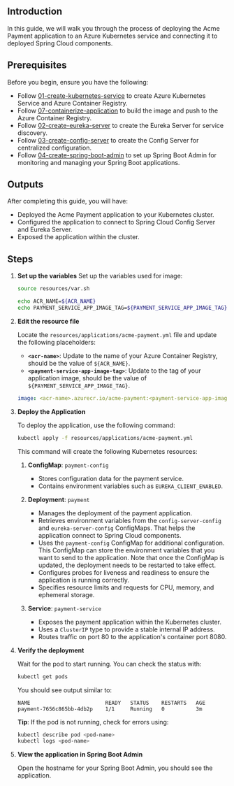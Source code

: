 ## Introduction

In this guide, we will walk you through the process of deploying the Acme Payment application to an Azure Kubernetes service and connecting it to deployed Spring Cloud components.

## Prerequisites

Before you begin, ensure you have the following:

- Follow [01-create-kubernetes-service](./01-create-kubernetes-service.md) to create Azure Kubernetes Service and Azure Container Registry.
- Follow [07-containerize-application](./07-containerize-application.md) to build the image and push to the Azure Container Registry.
- Follow [02-create-eureka-server](./02-create-eureka-server.md) to create the Eureka Server for service discovery.
- Follow [03-create-config-server](./03-create-config-server.md) to create the Config Server for centralized configuration.
- Follow [04-create-spring-boot-admin](./04-create-spring-boot-admin.md) to set up Spring Boot Admin for monitoring and managing your Spring Boot applications.


## Outputs

After completing this guide, you will have:

- Deployed the Acme Payment application to your Kubernetes cluster.
- Configured the application to connect to Spring Cloud Config Server and Eureka Server.
- Exposed the application within the cluster.

## Steps

1. **Set up the variables**
   Set up the variables used for image:
   ```bash
   source resources/var.sh

   echo ACR_NAME=${ACR_NAME}
   echo PAYMENT_SERVICE_APP_IMAGE_TAG=${PAYMENT_SERVICE_APP_IMAGE_TAG}
   ```

1. **Edit the resource file**

   Locate the `resources/applications/acme-payment.yml` file and update the following placeholders:

   - **`<acr-name>`**: Update to the name of your Azure Container Registry, should be the value of `${ACR_NAME}`.
   - **`<payment-service-app-image-tag>`**: Update to the tag of your application image, should be the value of `${PAYMENT_SERVICE_APP_IMAGE_TAG}`.

   ```yaml
   image: <acr-name>.azurecr.io/acme-payment:<payment-service-app-image-tag>
   ```

1. **Deploy the Application**

   To deploy the application, use the following command:

   ```sh
   kubectl apply -f resources/applications/acme-payment.yml
   ```

   This command will create the following Kubernetes resources:

   1. **ConfigMap**: `payment-config`
      - Stores configuration data for the payment service.
      - Contains environment variables such as `EUREKA_CLIENT_ENABLED`.

   2. **Deployment**: `payment`
      - Manages the deployment of the payment application.
      - Retrieves environment variables from the `config-server-config` and `eureka-server-config` ConfigMaps. That helps the application connect to Spring Cloud components.
      - Uses the `payment-config` ConfigMap for additional configuration. This ConfigMap can store the environment variables that you want to send to the application. Note that once the ConfigMap is updated, the deployment needs to be restarted to take effect.
      - Configures probes for liveness and readiness to ensure the application is running correctly.
      - Specifies resource limits and requests for CPU, memory, and ephemeral storage.

   3. **Service**: `payment-service`
      - Exposes the payment application within the Kubernetes cluster.
      - Uses a `ClusterIP` type to provide a stable internal IP address.
      - Routes traffic on port 80 to the application's container port 8080.

1. **Verify the deployment**

   Wait for the pod to start running. You can check the status with:

   ```bash
   kubectl get pods
   ```

   You should see output similar to:

   ```
   NAME                        READY   STATUS    RESTARTS   AGE
   payment-7656c865bb-4db2p    1/1     Running   0          3m
   ```

   **Tip**: If the pod is not running, check for errors using:
  
   ```bash
   kubectl describe pod <pod-name>
   kubectl logs <pod-name>
   ```

1. **View the application in Spring Boot Admin**

   Open the hostname for your Spring Boot Admin, you should see the application.